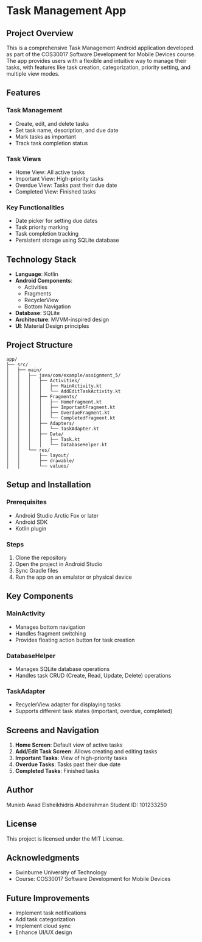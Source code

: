 # Task Management App

## Project Overview

This is a comprehensive Task Management Android application developed as part of the COS30017 Software Development for Mobile Devices course. The app provides users with a flexible and intuitive way to manage their tasks, with features like task creation, categorization, priority setting, and multiple view modes.

## Features

### Task Management
- Create, edit, and delete tasks
- Set task name, description, and due date
- Mark tasks as important
- Track task completion status

### Task Views
- Home View: All active tasks
- Important View: High-priority tasks
- Overdue View: Tasks past their due date
- Completed View: Finished tasks

### Key Functionalities
- Date picker for setting due dates
- Task priority marking
- Task completion tracking
- Persistent storage using SQLite database

## Technology Stack

- **Language**: Kotlin
- **Android Components**:
  - Activities
  - Fragments
  - RecyclerView
  - Bottom Navigation
- **Database**: SQLite
- **Architecture**: MVVM-inspired design
- **UI**: Material Design principles

## Project Structure

```
app/
├── src/
│   ├── main/
│   │   ├── java/com/example/assignment_5/
│   │   │   ├── Activities/
│   │   │   │   ├── MainActivity.kt
│   │   │   │   └── AddEditTaskActivity.kt
│   │   │   ├── Fragments/
│   │   │   │   ├── HomeFragment.kt
│   │   │   │   ├── ImportantFragment.kt
│   │   │   │   ├── OverdueFragment.kt
│   │   │   │   └── CompletedFragment.kt
│   │   │   ├── Adapters/
│   │   │   │   └── TaskAdapter.kt
│   │   │   ├── Data/
│   │   │   │   ├── Task.kt
│   │   │   │   └── DatabaseHelper.kt
│   │   └── res/
│   │       ├── layout/
│   │       ├── drawable/
│   │       └── values/
```

## Setup and Installation

### Prerequisites
- Android Studio Arctic Fox or later
- Android SDK
- Kotlin plugin

### Steps
1. Clone the repository
2. Open the project in Android Studio
3. Sync Gradle files
4. Run the app on an emulator or physical device

## Key Components

### MainActivity
- Manages bottom navigation
- Handles fragment switching
- Provides floating action button for task creation

### DatabaseHelper
- Manages SQLite database operations
- Handles task CRUD (Create, Read, Update, Delete) operations

### TaskAdapter
- RecyclerView adapter for displaying tasks
- Supports different task states (important, overdue, completed)

## Screens and Navigation

1. **Home Screen**: Default view of active tasks
2. **Add/Edit Task Screen**: Allows creating and editing tasks
3. **Important Tasks**: View of high-priority tasks
4. **Overdue Tasks**: Tasks past their due date
5. **Completed Tasks**: Finished tasks

## Author

Munieb Awad Elsheikhidris Abdelrahman
Student ID: 101233250

## License

This project is licensed under the MIT License.

## Acknowledgments

- Swinburne University of Technology
- Course: COS30017 Software Development for Mobile Devices

## Future Improvements
- Implement task notifications
- Add task categorization
- Implement cloud sync
- Enhance UI/UX design

